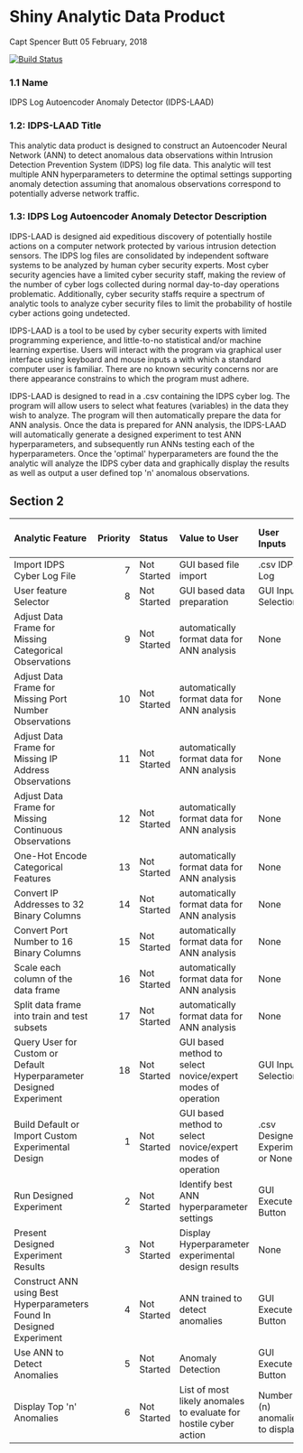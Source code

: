 Shiny Analytic Data Product
================
Capt Spencer Butt
05 February, 2018

[![Build Status](https://travis-ci.org/SpencerButt/IDPS-LAAD.svg?branch=master)](https://travis-ci.org/SpencerButt/IDPS-LAAD)

### 1.1 Name

IDPS Log Autoencoder Anomaly Detector (IDPS-LAAD)

### 1.2: IDPS-LAAD Title

This analytic data product is designed to construct an Autoencoder Neural Network (ANN) to detect anomalous data observations within Intrusion Detection Prevention System (IDPS) log file data. This analytic will test multiple ANN hyperparameters to determine the optimal settings supporting anomaly detection assuming that anomalous observations correspond to potentially adverse network traffic.

### 1.3: IDPS Log Autoencoder Anomaly Detector Description

IDPS-LAAD is designed aid expeditious discovery of potentially hostile actions on a computer network protected by various intrusion detection sensors. The IDPS log files are consolidated by independent software systems to be analyzed by human cyber security experts. Most cyber security agencies have a limited cyber security staff, making the review of the number of cyber logs collected during normal day-to-day operations problematic. Additionally, cyber security staffs require a spectrum of analytic tools to analyze cyber security files to limit the probability of hostile cyber actions going undetected.

IDPS-LAAD is a tool to be used by cyber security experts with limited programming experience, and little-to-no statistical and/or machine learning expertise. Users will interact with the program via graphical user interface using keyboard and mouse inputs a with which a standard computer user is familiar. There are no known security concerns nor are there appearance constrains to which the program must adhere.

IDPS-LAAD is designed to read in a .csv containing the IDPS cyber log. The program will allow users to select what features (variables) in the data they wish to analyze. The program will then automatically prepare the data for ANN analysis. Once the data is prepared for ANN analysis, the IDPS-LAAD will automatically generate a designed experiment to test ANN hyperparameters, and subsequently run ANNs testing each of the hyperparameters. Once the 'optimal' hyperparameters are found the the analytic will analyze the IDPS cyber data and graphically display the results as well as output a user defined top 'n' anomalous observations.

Section 2
---------

<table style="width:100%;">
<colgroup>
<col width="23%" />
<col width="3%" />
<col width="4%" />
<col width="22%" />
<col width="11%" />
<col width="8%" />
<col width="7%" />
<col width="10%" />
<col width="7%" />
</colgroup>
<thead>
<tr class="header">
<th align="left">Analytic Feature</th>
<th align="right">Priority</th>
<th align="left">Status</th>
<th align="left">Value to User</th>
<th align="left">User Inputs</th>
<th align="left">Outputs</th>
<th align="left">Purpose of Output</th>
<th align="left">Sufficient Time to Deadline?</th>
<th align="left">Required in Version?</th>
</tr>
</thead>
<tbody>
<tr class="odd">
<td align="left">Import IDPS Cyber Log File</td>
<td align="right">7</td>
<td align="left">Not Started</td>
<td align="left">GUI based file import</td>
<td align="left">.csv IDPS Log</td>
<td align="left">data frame</td>
<td align="left">Information to User</td>
<td align="left">No</td>
<td align="left">No</td>
</tr>
<tr class="even">
<td align="left">User feature Selector</td>
<td align="right">8</td>
<td align="left">Not Started</td>
<td align="left">GUI based data preparation</td>
<td align="left">GUI Input Selection</td>
<td align="left">data frame</td>
<td align="left">Information to User</td>
<td align="left">No</td>
<td align="left">No</td>
</tr>
<tr class="odd">
<td align="left">Adjust Data Frame for Missing Categorical Observations</td>
<td align="right">9</td>
<td align="left">Not Started</td>
<td align="left">automatically format data for ANN analysis</td>
<td align="left">None</td>
<td align="left">data frame</td>
<td align="left">Internal to Analytic</td>
<td align="left">No</td>
<td align="left">No</td>
</tr>
<tr class="even">
<td align="left">Adjust Data Frame for Missing Port Number Observations</td>
<td align="right">10</td>
<td align="left">Not Started</td>
<td align="left">automatically format data for ANN analysis</td>
<td align="left">None</td>
<td align="left">data frame</td>
<td align="left">Internal to Analytic</td>
<td align="left">No</td>
<td align="left">No</td>
</tr>
<tr class="odd">
<td align="left">Adjust Data Frame for Missing IP Address Observations</td>
<td align="right">11</td>
<td align="left">Not Started</td>
<td align="left">automatically format data for ANN analysis</td>
<td align="left">None</td>
<td align="left">data frame</td>
<td align="left">Internal to Analytic</td>
<td align="left">No</td>
<td align="left">No</td>
</tr>
<tr class="even">
<td align="left">Adjust Data Frame for Missing Continuous Observations</td>
<td align="right">12</td>
<td align="left">Not Started</td>
<td align="left">automatically format data for ANN analysis</td>
<td align="left">None</td>
<td align="left">data frame</td>
<td align="left">Internal to Analytic</td>
<td align="left">No</td>
<td align="left">No</td>
</tr>
<tr class="odd">
<td align="left">One-Hot Encode Categorical Features</td>
<td align="right">13</td>
<td align="left">Not Started</td>
<td align="left">automatically format data for ANN analysis</td>
<td align="left">None</td>
<td align="left">data frame</td>
<td align="left">Internal to Analytic</td>
<td align="left">No</td>
<td align="left">No</td>
</tr>
<tr class="even">
<td align="left">Convert IP Addresses to 32 Binary Columns</td>
<td align="right">14</td>
<td align="left">Not Started</td>
<td align="left">automatically format data for ANN analysis</td>
<td align="left">None</td>
<td align="left">data frame</td>
<td align="left">Internal to Analytic</td>
<td align="left">No</td>
<td align="left">No</td>
</tr>
<tr class="odd">
<td align="left">Convert Port Number to 16 Binary Columns</td>
<td align="right">15</td>
<td align="left">Not Started</td>
<td align="left">automatically format data for ANN analysis</td>
<td align="left">None</td>
<td align="left">data frame</td>
<td align="left">Internal to Analytic</td>
<td align="left">No</td>
<td align="left">No</td>
</tr>
<tr class="even">
<td align="left">Scale each column of the data frame</td>
<td align="right">16</td>
<td align="left">Not Started</td>
<td align="left">automatically format data for ANN analysis</td>
<td align="left">None</td>
<td align="left">data frame</td>
<td align="left">Internal to Analytic</td>
<td align="left">No</td>
<td align="left">No</td>
</tr>
<tr class="odd">
<td align="left">Split data frame into train and test subsets</td>
<td align="right">17</td>
<td align="left">Not Started</td>
<td align="left">automatically format data for ANN analysis</td>
<td align="left">None</td>
<td align="left">data frame</td>
<td align="left">Internal to Analytic</td>
<td align="left">No</td>
<td align="left">No</td>
</tr>
<tr class="even">
<td align="left">Query User for Custom or Default Hyperparameter Designed Experiment</td>
<td align="right">18</td>
<td align="left">Not Started</td>
<td align="left">GUI based method to select novice/expert modes of operation</td>
<td align="left">GUI Input Selection</td>
<td align="left">None</td>
<td align="left">Internal to Analytic</td>
<td align="left">No</td>
<td align="left">No</td>
</tr>
<tr class="odd">
<td align="left">Build Default or Import Custom Experimental Design</td>
<td align="right">1</td>
<td align="left">Not Started</td>
<td align="left">GUI based method to select novice/expert modes of operation</td>
<td align="left">.csv Designed Experiment or None</td>
<td align="left">DOE data frame</td>
<td align="left">Internal to Analytic</td>
<td align="left">Yes</td>
<td align="left">Yes (Default Only)</td>
</tr>
<tr class="even">
<td align="left">Run Designed Experiment</td>
<td align="right">2</td>
<td align="left">Not Started</td>
<td align="left">Identify best ANN hyperparameter settings</td>
<td align="left">GUI Execute Button</td>
<td align="left">Status Bar</td>
<td align="left">Information to User</td>
<td align="left">Yes</td>
<td align="left">Yes</td>
</tr>
<tr class="odd">
<td align="left">Present Designed Experiment Results</td>
<td align="right">3</td>
<td align="left">Not Started</td>
<td align="left">Display Hyperparameter experimental design results</td>
<td align="left">None</td>
<td align="left">Test Design Results</td>
<td align="left">Information to User</td>
<td align="left">Yes</td>
<td align="left">Yes</td>
</tr>
<tr class="even">
<td align="left">Construct ANN using Best Hyperparameters Found In Designed Experiment</td>
<td align="right">4</td>
<td align="left">Not Started</td>
<td align="left">ANN trained to detect anomalies</td>
<td align="left">GUI Execute Button</td>
<td align="left">Status Bar</td>
<td align="left">Information to User</td>
<td align="left">Yes</td>
<td align="left">Yes</td>
</tr>
<tr class="odd">
<td align="left">Use ANN to Detect Anomalies</td>
<td align="right">5</td>
<td align="left">Not Started</td>
<td align="left">Anomaly Detection</td>
<td align="left">GUI Execute Button</td>
<td align="left">Histogram of Anomalies</td>
<td align="left">Identify Anomalies</td>
<td align="left">Yes</td>
<td align="left">Yes</td>
</tr>
<tr class="even">
<td align="left">Display Top 'n' Anomalies</td>
<td align="right">6</td>
<td align="left">Not Started</td>
<td align="left">List of most likely anomales to evaluate for hostile cyber action</td>
<td align="left">Number (n) anomalies to display</td>
<td align="left">List/Table</td>
<td align="left">Identify Anomalies</td>
<td align="left">Yes</td>
<td align="left">Yes</td>
</tr>
</tbody>
</table>
